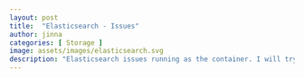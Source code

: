 ```yaml
---
layout: post
title:  "Elasticsearch - Issues"
author: jinna
categories: [ Storage ]
image: assets/images/elasticsearch.svg
description: "Elasticsearch issues running as the container. I will try to cover my experience of issues while running, tuning, migrating, upgrading the elasticsearch at different levels."
---
```

